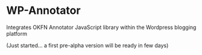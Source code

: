 # WP-Annotator
Integrates OKFN Annotator JavaScript library within the Wordpress blogging platform

(Just started... a first pre-alpha version will be ready in few days)

